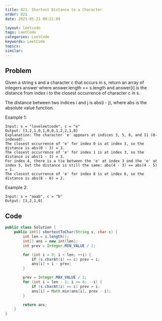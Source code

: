```yaml
---
title: 821. Shortest Distance to a Character
order: 821
date: 2021-05-21 09:21:09

layout: leetcode
tags: LeetCode
categories: LeetCode
keywords: LeetCode
topics:
similar:
---
```


## Problem

Given a string s and a character c that occurs in s, return an array of integers answer where answer.length == s.length and answer[i] is the distance from index i to the closest occurrence of character c in s.

The distance between two indices i and j is abs(i - j), where abs is the absolute value function.



Example 1:
```
Input: s = "loveleetcode", c = "e"
Output: [3,2,1,0,1,0,0,1,2,2,1,0]
Explanation: The character 'e' appears at indices 3, 5, 6, and 11 (0-indexed).
The closest occurrence of 'e' for index 0 is at index 3, so the distance is abs(0 - 3) = 3.
The closest occurrence of 'e' for index 1 is at index 3, so the distance is abs(1 - 3) = 3.
For index 4, there is a tie between the 'e' at index 3 and the 'e' at index 5, but the distance is still the same: abs(4 - 3) == abs(4 - 5) = 1.
The closest occurrence of 'e' for index 8 is at index 6, so the distance is abs(8 - 6) = 2.
```
Example 2:
```
Input: s = "aaab", c = "b"
Output: [3,2,1,0]
```
## Code

```java
public class Solution {
    public int[] shortestToChar(String s, char c) {
        int len = s.length();
        int[] ans = new int[len];
        int prev = Integer.MIN_VALUE / 2;

        for (int i = 0; i < len; ++i) {
            if (s.charAt(i) == c) prev = i;
            ans[i] = i - prev;
        }

        prev = Integer.MAX_VALUE / 2;
        for (int i = len - 1; i >= 0; --i) {
            if (s.charAt(i) == c) prev = i;
            ans[i] = Math.min(ans[i], prev - i);
        }

        return ans;
    }
}
```
